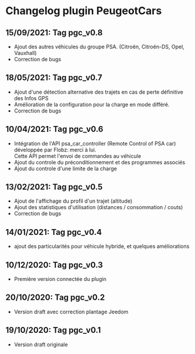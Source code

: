 # Changelog plugin PeugeotCars

## 15/09/2021: Tag pgc_v0.8

- Ajout des autres véhicules du groupe PSA. (Citroën, Citroën-DS, Opel, Vauxhall)
- Correction de bugs

## 18/05/2021: Tag pgc_v0.7

- Ajout d'une détection alternative des trajets en cas de perte définitive des Infos GPS
- Amélioration de la configuration pour la charge en mode différé.
- Correction de bugs

## 10/04/2021: Tag pgc_v0.6

- Intégration de l'API psa_car_controller (Remote Control of PSA car) développée par Flobz: merci à lui.<br>
  Cette API permet l'envoi de commandes au véhicule
- Ajout du controle du préconditionnement et des programmes associés
- Ajout du controle d'une limite de la charge

## 13/02/2021: Tag pgc_v0.5

- Ajout de l'affichage du profil d'un trajet (altitude)
- Ajout des statistiques d'utilisation (distances / consommation / couts)
- Correction de bugs

## 14/01/2021: Tag pgc_v0.4

- ajout des particularités pour véhicule hybride, et quelques améliorations

## 10/12/2020: Tag pgc_v0.3

- Première version connectée du plugin

## 20/10/2020: Tag pgc_v0.2

- Version draft avec correction plantage Jeedom

## 19/10/2020: Tag pgc_v0.1

- Version draft originale
